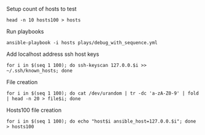 Setup count of hosts to test
```
head -n 10 hosts100 > hosts
```

Run playbooks
```
ansible-playbook -i hosts plays/debug_with_sequence.yml
```

Add localhost address ssh host keys
```
for i in $(seq 1 100); do ssh-keyscan 127.0.0.$i >> ~/.ssh/known_hosts; done
```

File creation
```
for i in $(seq 1 100); do cat /dev/urandom | tr -dc 'a-zA-Z0-9' | fold | head -n 20 > file$i; done
```

Hosts100 file creation
```
for i in $(seq 1 100); do echo "host$i ansible_host=127.0.0.$i"; done > hosts100
```
